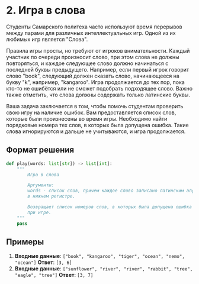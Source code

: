 # 2. Игра в слова
Студенты Самарского политеха часто используют время перерывов между парами для различных интеллектуальных игр. Одной из их любимых игр является "Слова".

Правила игры просты, но требуют от игроков внимательности. Каждый участник по очереди произносит слово, при этом слова не должны повторяться, и каждое следующее слово должно начинаться с последней буквы предыдущего. Например, если первый игрок говорит слово "book", следующий должен сказать слово, начинающееся на букву "k", например, "kangaroo". Игра продолжается до тех пор, пока кто-то не ошибётся или не сможет подобрать подходящее слово. Важно также отметить, что слова должны содержать только латинские буквы.

Ваша задача заключается в том, чтобы помочь студентам проверить свою игру на наличие ошибок. Вам предоставляется список слов, которые были произнесены во время игры. Необходимо найти порядковые номера тех слов, в которых была допущена ошибка. Такие слова игнорируются и дальше не учитываются, и игра продолжается.

## Формат решения
```python
def play(words: list[str]) -> list[int]:
	"""
		Игра в слова

		Аргументы:
		words - список слов, причем каждое слово записано латинским алфавитом
		в нижнем регистре.

		Возвращает список номеров слов, в которых была допущена ошибка
		при игре.
	"""
	pass
```

## Примеры
1. **Входные данные**: `["book", "kangaroo", "tiger", "ocean", "nemo", "ocean"]`
   **Ответ**: `[3, 6]`
2. **Входные данные**: `["sunflower", "river", "river", "rabbit", "tree", "eagle", "tree"]`
   **Ответ**: `[3, 7]`
